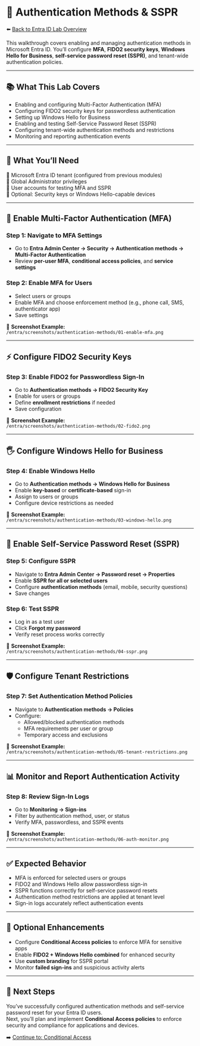 # 🔑 Authentication Methods & SSPR  

⬅️ [Back to Entra ID Lab Overview](./README.md)

This walkthrough covers enabling and managing authentication methods in Microsoft Entra ID. You’ll configure **MFA**, **FIDO2 security keys**, **Windows Hello for Business**, **self-service password reset (SSPR)**, and tenant-wide authentication policies.

---

## 📚 What This Lab Covers

- Enabling and configuring Multi-Factor Authentication (MFA)  
- Configuring FIDO2 security keys for passwordless authentication  
- Setting up Windows Hello for Business  
- Enabling and testing Self-Service Password Reset (SSPR)  
- Configuring tenant-wide authentication methods and restrictions  
- Monitoring and reporting authentication events  

---

## 📝 What You’ll Need

🔹 Microsoft Entra ID tenant (configured from previous modules)  
🔹 Global Administrator privileges  
🔹 User accounts for testing MFA and SSPR  
🔹 Optional: Security keys or Windows Hello-capable devices  

---

## 🔐 Enable Multi-Factor Authentication (MFA)

### Step 1: Navigate to MFA Settings

- Go to **Entra Admin Center → Security → Authentication methods → Multi-Factor Authentication**  
- Review **per-user MFA**, **conditional access policies**, and **service settings**

### Step 2: Enable MFA for Users

- Select users or groups  
- Enable MFA and choose enforcement method (e.g., phone call, SMS, authenticator app)  
- Save settings

📸 **Screenshot Example:**  
`/entra/screenshots/authentication-methods/01-enable-mfa.png`

---

## ⚡ Configure FIDO2 Security Keys

### Step 3: Enable FIDO2 for Passwordless Sign-In

- Go to **Authentication methods → FIDO2 Security Key**  
- Enable for users or groups  
- Define **enrollment restrictions** if needed  
- Save configuration

📸 **Screenshot Example:**  
`/entra/screenshots/authentication-methods/02-fido2.png`

---

## 🖐️ Configure Windows Hello for Business

### Step 4: Enable Windows Hello

- Go to **Authentication methods → Windows Hello for Business**  
- Enable **key-based** or **certificate-based** sign-in  
- Assign to users or groups  
- Configure device restrictions as needed

📸 **Screenshot Example:**  
`/entra/screenshots/authentication-methods/03-windows-hello.png`

---

## 🔄 Enable Self-Service Password Reset (SSPR)

### Step 5: Configure SSPR

- Navigate to **Entra Admin Center → Password reset → Properties**  
- Enable **SSPR for all or selected users**  
- Configure **authentication methods** (email, mobile, security questions)  
- Save changes

### Step 6: Test SSPR

- Log in as a test user  
- Click **Forgot my password**  
- Verify reset process works correctly

📸 **Screenshot Example:**  
`/entra/screenshots/authentication-methods/04-sspr.png`

---

## 🛡️ Configure Tenant Restrictions

### Step 7: Set Authentication Method Policies

- Navigate to **Authentication methods → Policies**  
- Configure:
  - Allowed/blocked authentication methods  
  - MFA requirements per user or group  
  - Temporary access and exclusions  

📸 **Screenshot Example:**  
`/entra/screenshots/authentication-methods/05-tenant-restrictions.png`

---

## 📊 Monitor and Report Authentication Activity

### Step 8: Review Sign-In Logs

- Go to **Monitoring → Sign-ins**  
- Filter by authentication method, user, or status  
- Verify MFA, passwordless, and SSPR events  

📸 **Screenshot Example:**  
`/entra/screenshots/authentication-methods/06-auth-monitor.png`

---

## ✅ Expected Behavior

- MFA is enforced for selected users or groups  
- FIDO2 and Windows Hello allow passwordless sign-in  
- SSPR functions correctly for self-service password resets  
- Authentication method restrictions are applied at tenant level  
- Sign-in logs accurately reflect authentication events  

---

## 🔄 Optional Enhancements

- Configure **Conditional Access policies** to enforce MFA for sensitive apps  
- Enable **FIDO2 + Windows Hello combined** for enhanced security  
- Use **custom branding** for SSPR portal  
- Monitor **failed sign-ins** and suspicious activity alerts  

---

## 🔗 Next Steps

You’ve successfully configured authentication methods and self-service password reset for your Entra ID users.  
Next, you’ll plan and implement **Conditional Access policies** to enforce security and compliance for applications and devices.

➡️ [Continue to: Conditional Access](./conditional-access.md)

